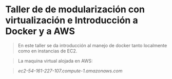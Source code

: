 # Taller de de modularización con virtualización e Introducción a Docker y a AWS

> En este taller se da introducción al manejo de docker tanto localmente como en instancias de EC2.

> La maquina virtual alojada en AWS:


> *ec2-54-161-227-107.compute-1.amazonaws.com*




